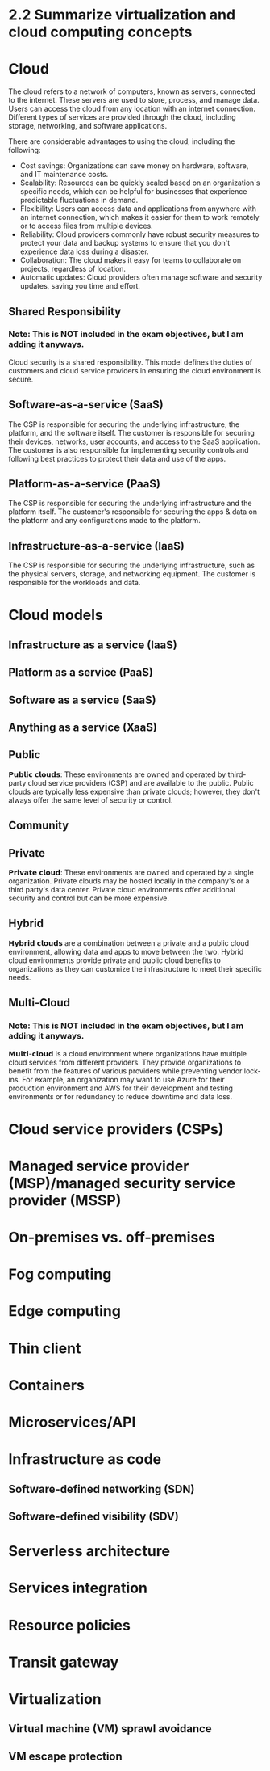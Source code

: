 # 2.2 Summarize virtualization and cloud computing concepts
# Cloud
The cloud refers to a network of computers, known as servers, connected to the internet. These servers are used to store, process, and manage data. Users can access the cloud from any location with an internet connection. Different types of services are provided through the cloud, including storage, networking, and software applications.

There are considerable advantages to using the cloud, including the following:

- Cost savings: Organizations can save money on hardware, software, and IT maintenance costs.
- Scalability: Resources can be quickly scaled based on an organization's specific needs, which can be helpful for businesses that experience predictable fluctuations in demand.
- Flexibility: Users can access data and applications from anywhere with an internet connection, which makes it easier for them to work remotely or to access files from multiple devices.
- Reliability: Cloud providers commonly have robust security measures to protect your data and backup systems to ensure that you don't experience data loss during a disaster.
- Collaboration: The cloud makes it easy for teams to collaborate on projects, regardless of location.
- Automatic updates: Cloud providers often manage software and security updates, saving you time and effort.

## Shared Responsibility 
### Note: This is NOT included in the exam objectives, but I am adding it anyways.
Cloud security is a shared responsibility. This model defines the duties of customers and cloud service providers in ensuring the cloud environment is secure.

## Software-as-a-service (SaaS)
The CSP is responsible for securing the underlying infrastructure, the platform, and the software itself. The customer is responsible for securing their devices, networks, user accounts, and access to the SaaS application. The customer is also responsible for implementing security controls and following best practices to protect their data and use of the apps.

## Platform-as-a-service (PaaS)
The CSP is responsible for securing the underlying infrastructure and the platform itself. The customer's responsible for securing the apps & data on the platform and any configurations made to the platform.

## Infrastructure-as-a-service (IaaS)
The CSP is responsible for securing the underlying infrastructure, such as the physical servers, storage, and networking equipment. The customer is responsible for the workloads and data.


# Cloud models
## Infrastructure as a service (IaaS)

## Platform as a service (PaaS)

## Software as a service (SaaS)

## Anything as a service (XaaS)

## Public
𝗣𝘂𝗯𝗹𝗶𝗰 𝗰𝗹𝗼𝘂𝗱𝘀: These environments are owned and operated by third-party cloud service providers (CSP) and are available to the public. Public clouds are typically less expensive than private clouds; however, they don't always offer the same level of security or control.
## Community

## Private
𝗣𝗿𝗶𝘃𝗮𝘁𝗲 𝗰𝗹𝗼𝘂𝗱: These environments are owned and operated by a single organization. Private clouds may be hosted locally in the company's or a third party's data center. Private cloud environments offer additional security and control but can be more expensive.
## Hybrid
𝗛𝘆𝗯𝗿𝗶𝗱 𝗰𝗹𝗼𝘂𝗱𝘀 are a combination between a private and a public cloud environment, allowing data and apps to move between the two. Hybrid cloud environments provide private and public cloud benefits to organizations as they can customize the infrastructure to meet their specific needs.

## Multi-Cloud
### Note: This is NOT included in the exam objectives, but I am adding it anyways.
𝗠𝘂𝗹𝘁𝗶-𝗰𝗹𝗼𝘂𝗱 is a cloud environment where organizations have multiple cloud services from different providers. They provide organizations to benefit from the features of various providers while preventing vendor lock-ins. For example, an organization may want to use Azure for their production environment and AWS for their development and testing environments or for redundancy to reduce downtime and data loss.
# Cloud service providers (CSPs)

# Managed service provider (MSP)/managed security service provider (MSSP)

# On-premises vs. off-premises

# Fog computing

# Edge computing

# Thin client

# Containers

# Microservices/API

# Infrastructure as code

## Software-defined networking (SDN)

## Software-defined visibility (SDV)

# Serverless architecture

# Services integration

# Resource policies

# Transit gateway

# Virtualization

## Virtual machine (VM) sprawl avoidance

## VM escape protection